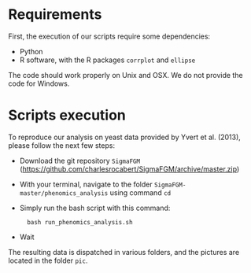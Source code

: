 
# Requirements

First, the execution of our scripts require some dependencies:
* Python
* R software, with the R packages <code>corrplot</code> and <code>ellipse</code>

The code should work properly on Unix and OSX. We do not provide the code for Windows.

# Scripts execution

To reproduce our analysis on yeast data provided by Yvert et al. (2013), please follow the next few steps:

* Download the git repository <code>SigmaFGM</code> (https://github.com/charlesrocabert/SigmaFGM/archive/master.zip)
* With your terminal, navigate to the folder <code>SigmaFGM-master/phenomics_analysis</code> using command <code>cd</code>
* Simply run the bash script with this command:

        bash run_phenomics_analysis.sh

* Wait

The resulting data is dispatched in various folders, and the pictures are located in the folder <code>pic</code>.

